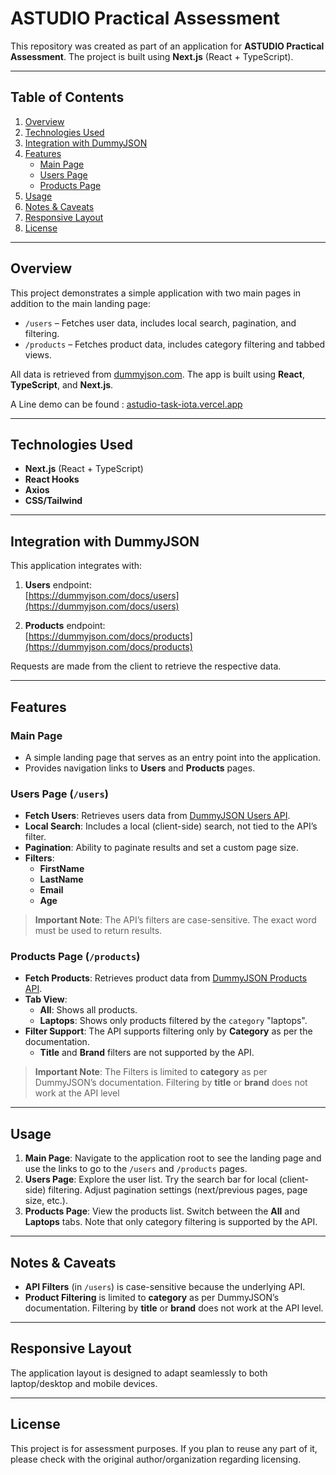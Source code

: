 # ASTUDIO Practical Assessment

This repository was created as part of an application for **ASTUDIO Practical Assessment**. The project is built using **Next.js** (React + TypeScript).

---

## Table of Contents

1. [Overview](#overview)  
2. [Technologies Used](#technologies-used)  
3. [Integration with DummyJSON](#integration-with-dummyjson)  
4. [Features](#features)  
   - [Main Page](#main-page)  
   - [Users Page](#users-page)  
   - [Products Page](#products-page)  
5. [Usage](#usage)  
6. [Notes & Caveats](#notes--caveats)  
7. [Responsive Layout](#responsive-layout)  
8. [License](#license)

---

## Overview

This project demonstrates a simple application with two main pages in addition to the main landing page:

- `/users` – Fetches user data, includes local search, pagination, and filtering.
- `/products` – Fetches product data, includes category filtering and tabbed views.

All data is retrieved from [dummyjson.com](https://dummyjson.com/). The app is built using **React**, **TypeScript**, and **Next.js**.

A Line demo can be found : 
[astudio-task-iota.vercel.app](https://astudio-task-iota.vercel.app)

---

## Technologies Used

- **Next.js** (React + TypeScript)
- **React Hooks**
- **Axios**
- **CSS/Tailwind**

---

## Integration with DummyJSON

This application integrates with:

1. **Users** endpoint:  
   [https://dummyjson.com/docs/users](https://dummyjson.com/docs/users)

2. **Products** endpoint:  
   [https://dummyjson.com/docs/products](https://dummyjson.com/docs/products)

Requests are made from the client to retrieve the respective data.

---

## Features

### Main Page

- A simple landing page that serves as an entry point into the application.
- Provides navigation links to **Users** and **Products** pages.

### Users Page (`/users`)

- **Fetch Users**: Retrieves users data from [DummyJSON Users API](https://dummyjson.com/docs/users).
- **Local Search**: Includes a local (client-side) search, not tied to the API’s filter.
- **Pagination**: Ability to paginate results and set a custom page size.
- **Filters**:
  - **FirstName**
  - **LastName**
  - **Email**
  - **Age**

> **Important Note**: The API’s filters are case-sensitive. The exact word must be used to return results.

### Products Page (`/products`)

- **Fetch Products**: Retrieves product data from [DummyJSON Products API](https://dummyjson.com/docs/products).
- **Tab View**:  
  - **All**: Shows all products.  
  - **Laptops**: Shows only products filtered by the `category` "laptops".
- **Filter Support**: The API supports filtering only by **Category** as per the documentation.  
  - **Title** and **Brand** filters are not supported by the API.

> **Important Note**: The Filters is limited to **category** as per DummyJSON’s documentation. Filtering by **title** or **brand** does not work at the API level

---

## Usage

1. **Main Page**: Navigate to the application root to see the landing page and use the links to go to the `/users` and `/products` pages.
2. **Users Page**: Explore the user list. Try the search bar for local (client-side) filtering. Adjust pagination settings (next/previous pages, page size, etc.).
3. **Products Page**: View the products list. Switch between the **All** and **Laptops** tabs. Note that only category filtering is supported by the API.

---

## Notes & Caveats

- **API Filters** (in `/users`) is case-sensitive because the underlying API.
- **Product Filtering** is limited to **category** as per DummyJSON’s documentation. Filtering by **title** or **brand** does not work at the API level.

---

## Responsive Layout

The application layout is designed to adapt seamlessly to both laptop/desktop and mobile devices.

---

## License

This project is for assessment purposes. If you plan to reuse any part of it, please check with the original author/organization regarding licensing.
